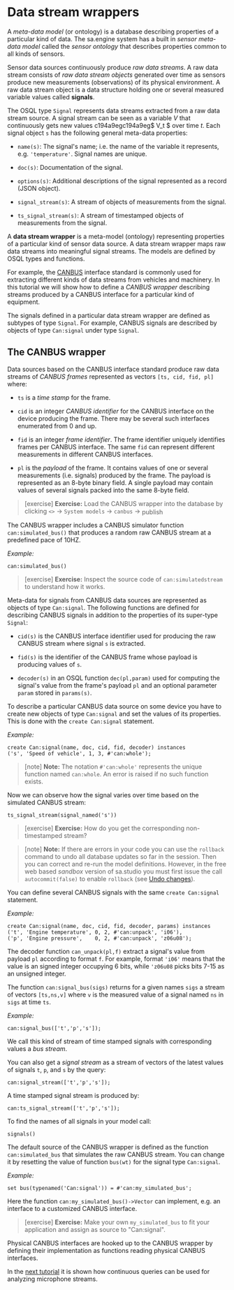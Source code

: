 # Data stream wrappers

A *meta-data model* (or ontology) is a database describing properties
of a particular kind of data. The sa.engine system has a built in
*sensor meta-data model* called the *sensor ontology* that describes
properties common to all kinds of sensors.

Sensor data sources continuously produce *raw data streams*. A raw
data stream consists of *raw data stream objects* generated over time
as sensors produce new measurements (observations) of its physical
environment. A raw data stream object is a data structure holding one
or several measured variable values called **signals**.

The OSQL type `Signal` represents data streams extracted from a raw
data stream source. A signal stream can be seen as a variable *V* that
continuously gets new values c194a9egc194a9eg$ V_t $ over time *t*. Each signal object
`s` has the following general meta-data properties:

- `name(s)`: The signal's name; i.e. the name of the variable it
  represents, e.g. `'temperature'`. Signal names are unique.

- `doc(s)`: Documentation of the signal.

- `options(s)`: Additional descriptions of the signal represented as a
  record (JSON object).

- `signal_stream(s)`: A stream of objects of measurements from the
  signal.

- `ts_signal_stream(s)`: A stream of timestamped objects of
  measurements from the signal.

A **data stream wrapper** is a meta-model (ontology) representing
properties of a particular kind of sensor data source. A data stream
wrapper maps raw data streams into meaningful signal streams. The
models are defined by OSQL types and functions.

For example, the [CANBUS](https://en.wikipedia.org/wiki/CAN_bus)
interface standard is commonly used for extracting different kinds of
data streams from vehicles and machinery. In this tutorial we will
show how to define a *CANBUS wrapper* describing streams produced by a
CANBUS interface for a particular kind of equipment.

The signals defined in a particular data stream wrapper are defined as
subtypes of type `Signal`.  For example, CANBUS signals are described
by objects of type `Can:signal` under type `Signal`.

## The CANBUS wrapper

Data sources based on the CANBUS interface standard produce raw data
streams of *CANBUS frames* represented as vectors `[ts, cid, fid, pl]` where:

- `ts` is a *time stamp* for the frame.

- `cid` is an integer *CANBUS identifier* for the CANBUS interface on
  the device producing the frame. There may be several such
  interfaces enumerated from 0 and up.
 
 - `fid` is an integer *frame identifier*. The frame identifier
   uniquely identifies frames per CANBUS interface. The same `fid` can
   represent different measurements in different CANBUS interfaces.
 
 - `pl` is the *payload* of the frame. It contains values of one or
   several measurements (i.e. signals) produced by the frame. The
   payload is represented as an 8-byte binary field. A single payload
   may contain values of several signals packed into the same 8-byte
   field.

> [exercise] **Exercise:** Load the CANBUS wrapper into the database by clicking
`<>` -> `System models` -> `canbus` -> <span class="material-icons" style="vertical-align: middle;">publish</span>

The CANBUS wrapper includes a CANBUS simulator function
`can:simulated_bus()` that produces a random raw CANBUS stream at a
predefined pace of 10HZ.

*Example:*

```LIVE
can:simulated_bus()
```

> [exercise] **Exercise:** Inspect the source code of `can:simulatedstream` to
understand how it works.

Meta-data for signals from CANBUS data sources are represented as
objects of type `Can:signal`. The following functions are defined for
describing CANBUS signals in addition to the properties of its
super-type `Signal`:

- `cid(s)` is the CANBUS interface identifier used for producing the
  raw CANBUS stream where signal `s` is extracted.
    
- `fid(s)` is the identifier of the CANBUS frame whose payload is
  producing values of `s`.

- `decoder(s)` in an OSQL function `dec(pl,param)` used for computing
  the signal's value from the frame's payload `pl` and an optional
  parameter `param` stored in `params(s)`.

To describe a particular CANBUS data source on some device you have to
create new objects of type `Can:signal` and set the values of its
properties. This is done with the `create Can:signal` statement.

*Example:*

```LIVE
create Can:signal(name, doc, cid, fid, decoder) instances
('s', 'Speed of vehicle', 1, 3, #'can:whole');
```

> [note]   **Note:** The notation `#'can:whole'` represents the unique function
named `can:whole`. An error is raised if no such function exists.

Now we can observe how the signal varies over time based on the
simulated CANBUS stream:

```LIVE
ts_signal_stream(signal_named('s'))
```

> [exercise] **Exercise:** How do you get the corresponding non-timestamped stream?

> [note]   **Note:** If there are errors in your code you can use the `rollback`
command to undo all database updates so far in the session. Then you
can correct and re-run the model definitions. However, in the free web
based *sandbox* version of sa.studio you must first issue the call
`autocommit(false)` to enable `rollback` (see [Undo
changes](/docs/md/tutorial/save-database.md#transactions)).

You can define several CANBUS signals with the same `create
Can:signal` statement.

*Example:*

```LIVE
create Can:signal(name, doc, cid, fid, decoder, params) instances
('t', 'Engine temperature', 0, 2, #'can:unpack', 'i06'),
('p', 'Engine pressure',    0, 2, #'can:unpack', 'z06u08');
```

The decoder function `can_unpack(pl,f)` extract a signal's value from
payload `pl` according to format `f`. For example, format `'i06'`
means that the value is an signed integer occupying 6 bits, while
`'z06u08` picks bits 7-15 as an unsigned integer.

The function `can:signal_bus(sigs)` returns for a given names `sigs` a
stream of vectors `[ts,ns,v]` where `v` is the measured value of a
signal named `ns` in `sigs` at time `ts`.

*Example:*

```LIVE
can:signal_bus(['t','p','s']);
```

We call this kind of stream of time stamped signals with corresponding values a
*bus stream*.

You can also get a *signal stream* as a stream of vectors of the
latest values of signals `t`, `p`, and `s` by the query:

```LIVE
can:signal_stream(['t','p','s']);
```

A time stamped signal stream is produced by:

```LIVE
can:ts_signal_stream(['t','p','s']);
```

To find the names of all signals in your model call:

```LIVE
signals()
```

The default source of the CANBUS wrapper is defined as the function
`can:simulated_bus` that simulates the raw CANBUS stream. You can
change it by resetting the value of function `bus(wt)` for the signal
type `Can:signal`.

*Example:*

```
set bus(typenamed('Can:signal')) = #'can:my_simulated_bus';

```

Here the function `can:my_simulated_bus()->Vector` can implement, e.g. an
interface to a customized CANBUS interface.

> [exercise] **Exercise:** Make your own `my_simulated_bus` to fit your
application and assign as source to "Can:signal".

Physical CANBUS interfaces are hooked up to the CANBUS wrapper by
defining their implementation as functions reading physical CANBUS
interfaces.

In the [next tutorial](/docs/md/tutorial/audiostream.md) it is shown how
continuous queries can be used for analyzing microphone streams.
